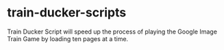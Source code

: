 # train-ducker-scripts
Train Ducker Script will speed up the process of playing the Google Image Train Game by loading ten pages at a time.
